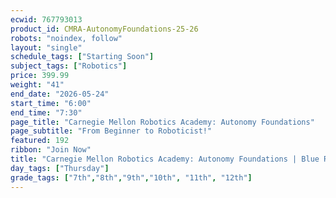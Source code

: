 ```yaml
---
ecwid: 767793013
product_id: CMRA-AutonomyFoundations-25-26
robots: "noindex, follow"
layout: "single"
schedule_tags: ["Starting Soon"]
subject_tags: ["Robotics"]
price: 399.99
weight: "41"
end_date: "2026-05-24"
start_time: "6:00"
end_time: "7:30"
page_title: "Carnegie Mellon Robotics Academy: Autonomy Foundations"
page_subtitle: "From Beginner to Roboticist!"
featured: 192
ribbon: "Join Now"
title: "Carnegie Mellon Robotics Academy: Autonomy Foundations | Blue Ridge Boost"
day_tags: ["Thursday"]
grade_tags: ["7th","8th","9th","10th", "11th", "12th"]
---
```

